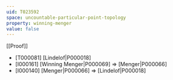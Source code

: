 ```yaml
---
uid: T023592
space: uncountable-particular-point-topology
property: winning-menger
value: false
---
```

[[Proof]]

* [T000081] [Lindelof|P000018]
* [I000161] [Winning Menger|P000069] => [Menger|P000066]
* [I000140] [Menger|P000066] => [Lindelof|P000018]

